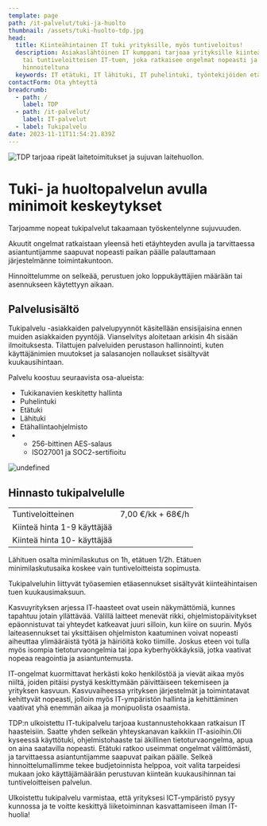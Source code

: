 ```yaml
---
template: page
path: /it-palvelut/tuki-ja-huolto
thumbnail: /assets/tuki-huolto-tdp.jpg
head:
  title: Kiinteähintainen IT tuki yrityksille, myös tuntiveloitus!
  description: Asiakaslähtöinen IT kumppani tarjoaa yrityksille kiinteähintaisen
    tai tuntiveloitteisen IT-tuen, joka ratkaisee ongelmat nopeasti ja selkeästi
    hinnoiteltuna
  keywords: IT etätuki, IT lähituki, IT puhelintuki, työntekijöiden etätuki
contactForm: Ota yhteyttä
breadcrumb:
  - path: /
    label: TDP
  - path: /it-palvelut/
    label: IT-palvelut
  - label: Tukipalvelu
date: 2023-11-11T11:54:21.839Z
---
```

![TDP tarjoaa ripeät laitetoimitukset ja sujuvan laitehuollon.](/assets/tuki-huolto-tdp.jpg)

# Tuki- ja huoltopalvelun avulla minimoit keskeytykset

Tarjoamme nopeat tukipalvelut takaamaan työskentelynne sujuvuuden.

Akuutit ongelmat ratkaistaan yleensä heti etäyhteyden avulla ja tarvittaessa asiantuntijamme saapuvat nopeasti paikan päälle palauttamaan järjestelmänne toimintakuntoon.

Hinnoittelumme on selkeää, perustuen joko loppukäyttäjien määrään tai asennukseen käytettyyn aikaan.

## Palvelusisältö

Tukipalvelu -asiakkaiden palvelupyynnöt käsitellään ensisijaisina ennen muiden asiakkaiden pyyntöjä. Vianselvitys aloitetaan arkisin 4h sisään ilmoituksesta. Tilattujen palveluiden perustason hallinnointi, kuten käyttäjänimien muutokset ja salasanojen nollaukset sisältyvät kuukausihintaan.

Palvelu koostuu seuraavista osa-alueista:

* Tukikanavien keskitetty hallinta
* Puhelintuki
* Etätuki
* Lähituki
* Etähallintaohjelmisto 
* * 256-bittinen AES-salaus
  * ISO27001 ja SOC2-sertifioitu


<HeroBlock bgColor="brand" imageAlign="right">

<div className="HeroBlockImage">

![undefined](/assets/tdp-hinnasto.jpg)

</div>

<div className="HeroBlockContent">

## H﻿innasto tukipalvelulle

|                             |                   |
| --------------------------- | ----------------- |
| Tuntiveloitteinen           | 7,00 €/kk + 68€/h |
| Kiinteä hinta 1-9 käyttäjää | <DisplayVariable variableKey="tukipalvelut-9-ihmistä" bold={false} />        |
| Kiinteä hinta 10- käyttäjää | <DisplayVariable variableKey="tukipalvelut-10-ihmistä" bold={false} />       |

L﻿ähituen osalta minimilaskutus on 1h, etätuen 1/2h. Etätuen minimilaskutusaika koskee vain tuntiveloitteista sopimusta.

Tukipalveluhin liittyvät työasemien etäasennukset sisältyvät kiinteähintaisen tuen kuukausimaksuun.

</div>

</HeroBlock>

Kasvuyrityksen arjessa IT-haasteet ovat usein näkymättömiä, kunnes tapahtuu jotain yllättävää. Välillä laitteet menevät rikki, ohjelmistopäivitykset epäonnistuvat tai yhteydet katkeavat juuri silloin, kun kiire on suurin. Myös laiteasennukset tai yksittäisen ohjelmiston kaatuminen voivat nopeasti aiheuttaa ylimääräistä työtä ja häiriöitä koko tiimille. Joskus eteen voi tulla myös isompia tietoturvaongelmia tai jopa kyberhyökkäyksiä, jotka vaativat nopeaa reagointia ja asiantuntemusta.


IT-ongelmat kuormittavat herkästi koko henkilöstöä ja vievät aikaa myös niiltä, joiden pitäisi pystyä keskittymään päivittäiseen tekemiseen ja yrityksen kasvuun. Kasvuvaiheessa yrityksen järjestelmät ja toimintatavat kehittyvät nopeasti, jolloin myös IT-ympäristön hallinta ja kehittäminen vaativat yhä enemmän aikaa ja monipuolista osaamista.


TDP:n ulkoistettu IT-tukipalvelu tarjoaa kustannustehokkaan ratkaisun IT haasteisiin. Saatte yhden selkeän yhteyskanavan kaikkiin IT-asioihin.Oli kyseessä käyttötuki,  ohjelmistohaaste tai äkillinen tietoturvaongelma, apua on aina saatavilla nopeasti. Etätuki ratkoo useimmat ongelmat välittömästi, ja tarvittaessa asiantuntijamme saapuvat paikan päälle. Selkeä hinnoittelumallimme tekee budjetoinnista helppoa, voit valita tarpeidesi mukaan joko käyttäjämäärään perustuvan kiinteän kuukausihinnan tai tuntiveloitteisen palvelun.


Ulkoistettu tukipalvelu varmistaa, että yrityksesi ICT-ympäristö pysyy kunnossa ja
te voitte keskittyä liiketoiminnan kasvattamiseen ilman IT-huolia!